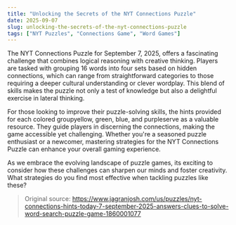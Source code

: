```yaml
---
title: "Unlocking the Secrets of the NYT Connections Puzzle"
date: 2025-09-07
slug: unlocking-the-secrets-of-the-nyt-connections-puzzle
tags: ["NYT Puzzles", "Connections Game", "Word Games"]
---
```

The NYT Connections Puzzle for September 7, 2025, offers a fascinating challenge that combines logical reasoning with creative thinking. Players are tasked with grouping 16 words into four sets based on hidden connections, which can range from straightforward categories to those requiring a deeper cultural understanding or clever wordplay. This blend of skills makes the puzzle not only a test of knowledge but also a delightful exercise in lateral thinking.

For those looking to improve their puzzle-solving skills, the hints provided for each colored groupyellow, green, blue, and purpleserve as a valuable resource. They guide players in discerning the connections, making the game accessible yet challenging. Whether you're a seasoned puzzle enthusiast or a newcomer, mastering strategies for the NYT Connections Puzzle can enhance your overall gaming experience.

As we embrace the evolving landscape of puzzle games, its exciting to consider how these challenges can sharpen our minds and foster creativity. What strategies do you find most effective when tackling puzzles like these?
> Original source: https://www.jagranjosh.com/us/puzzles/nyt-connections-hints-today-7-september-2025-answers-clues-to-solve-word-search-puzzle-game-1860001077